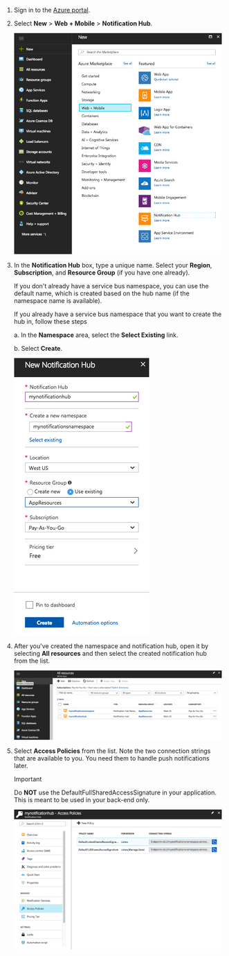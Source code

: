 

1. Sign in to the [Azure portal](https://portal.azure.cn).

2. Select **New** > **Web + Mobile** > **Notification Hub**.
   
      ![Azure portal - create a notification hub](./media/notification-hubs-portal-create-new-hub/notification-hubs-azure-portal-create.png)
      
3. In the **Notification Hub** box, type a unique name. Select your **Region**, **Subscription**, and **Resource Group** (if you have one already). 
   
      If you don't already have a service bus namespace, you can use the default name, which is created based on the hub name (if the namespace name is available).
    
      If you already have a service bus namespace that you want to create the hub in, follow these steps

    a. In the **Namespace** area, select the **Select Existing** link. 
   
    b. Select **Create**.
   
      ![Azure portal - set notification hub properties](./media/notification-hubs-portal-create-new-hub/notification-hubs-azure-portal-settings.png)

4. After you've created the namespace and notification hub, open it by selecting **All resources** and then select the created notification hub from the list. 
   
      ![Azure portal - notification hub portal page](./media/notification-hubs-portal-create-new-hub/notification-hubs-azure-portal-resources.png)

5. Select **Access Policies** from the list. Note the two connection strings that are available to you. You need them to handle push notifications later.

      >[!IMPORTANT]
      >Do **NOT** use the DefaultFullSharedAccessSignature in your application. This is meant to be used in your back-end only.
      >
   
      ![Azure portal - notification hub connection strings](./media/notification-hubs-portal-create-new-hub/notification-hubs-connection-strings-portal.png)


<!-- ms.date: 01/23/2018 -->